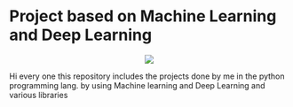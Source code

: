 # Project based on Machine Learning and Deep Learning

<p align="center">
  <img src="https://ik.imagekit.io/upgrad1/marketing-platform-assets/sprites%2Fimages/ui_ux__1682073837970.png?tr=w-400,q-70" />
</p>

Hi every one this repository includes the projects done by me in the python programming lang. by using Machine learning and Deep Learning and various libraries
